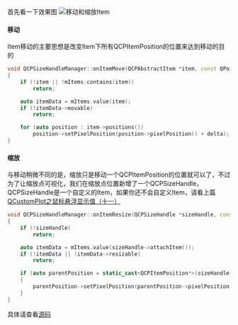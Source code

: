 首先看一下效果图
![移动和缩放Item](https://imgconvert.csdnimg.cn/aHR0cHM6Ly91cGxvYWQtaW1hZ2VzLmppYW5zaHUuaW8vdXBsb2FkX2ltYWdlcy8xOTA3NTIxMC1hOGQyMjdkYjI3NWE0MjE5LmdpZg)

#### 移动
Item移动的主要思想是改变Item下所有QCPItemPosition的位置来达到移动的目的

```C++
void QCPSizeHandleManager::onItemMove(QCPAbstractItem *item, const QPointF &delta)
{
    if (!item || !mItems.contains(item))
        return;

    auto itemData = mItems.value(item);
    if (!itemData->movable)
        return;

    for (auto position : item->positions())
        position->setPixelPosition(position->pixelPosition() + delta);
}
```

#### 缩放
与移动稍微不同的是，缩放只是移动一个QCPItemPosition的位置就可以了，不过为了让缩放点可视化，我们在缩放点位置新增了一个QCPSizeHandle，QCPSizeHandle是一个自定义的Item，如果你还不会自定义Item，请看上篇[QCustomPlot之鼠标悬浮显示值（十一）](https://blog.csdn.net/qq10097355/article/details/105048146)

```C++
void QCPSizeHandleManager::onItemResize(QCPSizeHandle *sizeHandle, const QPointF &delta)
{
    if (!sizeHandle)
        return;

    auto itemData = mItems.value(sizeHandle->attachItem());
    if (!itemData || !itemData->resizable)
        return;

    if (auto parentPosition = static_cast<QCPItemPosition*>(sizeHandle->position->parentAnchor()))
    {
        parentPosition->setPixelPosition(parentPosition->pixelPosition() + delta);
    }
}
```

具体请查看[源码](https://github.com/lancelot-Yagami/QCustomPlot-Manual/tree/main/src/examples/012_stretch_item_demo)